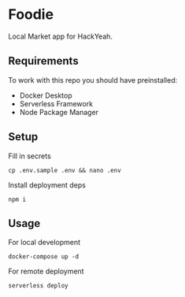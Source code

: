 # Foodie
Local Market app for HackYeah.

## Requirements
To work with this repo you should have preinstalled:
* Docker Desktop
* Serverless Framework
* Node Package Manager

## Setup
Fill in secrets
```
cp .env.sample .env && nano .env
```

Install deployment deps
```
npm i
```

## Usage

For local development
```
docker-compose up -d
```

For remote deployment
```
serverless deploy
```

